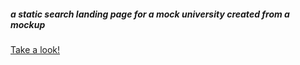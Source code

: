 ##### a static search landing page for a mock university created from a mockup

[Take a look!](https://rawgit.com/jeffbell9/University-Search-Page/master/index.html)